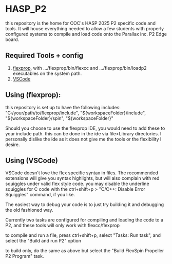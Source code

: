 # HASP_P2

this repository is the home for COC's HASP 2025 P2 specific code and tools. It will house everything needed to allow a few students with properly configured systems to compile and load code onto the Parallax inc. P2 Edge board.

## Required Tools + config

1) [flexprop](https://github.com/totalspectrum/flexprop/releases), with .../flexprop/bin/flexcc and .../flexprop/bin/loadp2 executables on the system path.
2) [VSCode](https://code.visualstudio.com/download)


## Using (flexprop):
this repository is set up to have the following includes:
                "C:/your/path/to/flexprop/include",
                "${workspaceFolder}/include",
                "${workspaceFolder}/spin",
                "${workspaceFolder}"

Should you choose to use the flexprop IDE, you would need to add these to your include path. this can be done in the ide via file>Library directories. I personally dislike the ide as it does not give me the tools or the flexibility I desire.

## Using (VSCode)
VSCode doesn't love the flex specific syntax in files. The recommended extensions will give you syntax highlights, but will also complain with red squiggles under valid flex style code. you may disable the underline squiggles for C code with the ctrl+shift+p > "C/C++: Disable Error Squiggles" command, if you like.

The easiest way to debug your code is to just try building it and debugging the old fashioned way.

Currently two tasks are configured for compiling and loading the code to a P2, and these tools will only work with flexcc/flexprop

to compile and run a file, press ctrl+shift+p, select "Tasks: Run task", and select the "Build and run P2" option

to build only, do the same as above but select the "Build FlexSpin Propeller P2 Program" task.